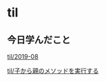 # til

## 今日学んだこと

[til/2019\-08](https://github.com/tokiohamamatsu/til/blob/master/tir/2019-08.md#05)

[til/子から親のメソッドを実行する](https://github.com/tokiohamamatsu/til/blob/master/vuejs/%E5%AD%90%E3%81%8B%E3%82%89%E8%A6%AA%E3%81%AE%E3%83%A1%E3%82%BD%E3%83%83%E3%83%89%E3%82%92%E5%AE%9F%E8%A1%8C%E3%81%99%E3%82%8B.md)